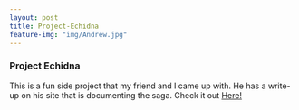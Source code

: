 ```yaml
---
layout: post
title: Project-Echidna
feature-img: "img/Andrew.jpg"
---
```

<h3>Project Echidna</h3>

This is a fun side project that my friend and I came up with. He has a write-up on his site that is documenting the saga. Check it out <a href="http://www.jonmanes.com/">Here!</a>
